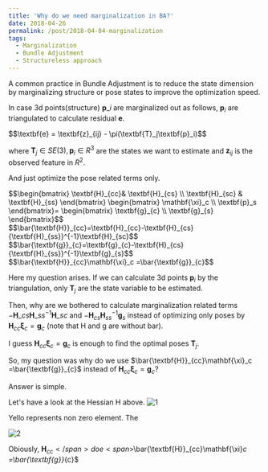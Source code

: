 ```yaml
---
title: 'Why do we need marginalization in BA?'
date: 2018-04-26
permalink: /post/2018-04-04-marginalization
tags:
  - Marginalization
  - Bundle Adjustment
  - Structureless approach 
---
```


A common practice in Bundle Adjustment is to reduce the state dimension by marginalizing structure or pose states to improve the optimization speed.



In case 3d points(structure) <span>$\textbf{p}\_i$</span> are marginalized out as follows, <span>$\textbf{p}_i$</span> are triangulated to calculate residual $\textbf{e}$.

<div>$$\textbf{e} = \textbf{z}_{ij} - \pi(\textbf{T}_j\textbf{p}_i)$$</div>

where <span>$\textbf{T}_j\in SE(3), \textbf{p}_i\in R^3$</span> are the states we want to estimate and <span>$\textbf{z}_{ij}$</span> is the observed feature in $R^2$.

And just optimize the pose related terms only.

<div>$$\begin{bmatrix}
 \textbf{H}_{cc}& \textbf{H}_{cs} \\ 
\textbf{H}_{sc} & \textbf{H}_{ss} 
\end{bmatrix}
\begin{bmatrix}
 \mathbf{\xi}_c \\ 
\textbf{p}_s 
\end{bmatrix}=
\begin{bmatrix}
 \textbf{g}_{c} \\ 
\textbf{g}_{s}  
\end{bmatrix}$$</div>



<div>$$\bar{\textbf{H}}_{cc}=\textbf{H}_{cc}-\textbf{H}_{cs}{\textbf{H}_{ss}}^{-1}\textbf{H}_{sc}$$</div>

<div>$$\bar{\textbf{g}}_{c}=\textbf{g}_{c}-\textbf{H}_{cs}{\textbf{H}_{ss}}^{-1}\textbf{g}_{s}$$</div>

<div>$$\bar{\textbf{H}}_{cc}\mathbf{\xi}_c =\bar{\textbf{g}}_{c}$$</div>

Here my question arises. If we can calculate 3d points <span>$\textbf{p}_i$ by the triangulation, only $\textbf{T}_j$</span> are the state variable to be estimated. 

Then, why are we bothered to calculate marginalization related terms <span>$-\textbf{H}\_{cs}{\textbf{H}\_{ss}}^{-1}\textbf{H}\_{sc}$</span> and <span>$-\textbf{H}_{cs}{\textbf{H}_{ss}}^{-1}\textbf{g}_{s}$</span> instead of optimizing only poses by <span>${\textbf{H}}_{cc}\mathbf{\xi}_c ={\textbf{g}}_{c}$</span> (note that H and g are without bar).

I guess  <span>${\textbf{H}}_{cc}\mathbf{\xi}_c ={\textbf{g}}_{c}$</span> is enough to find the optimal poses <span>$\textbf{T}_j$</span>.

So, my question was why do we use <span>$\bar{\textbf{H}}_{cc}\mathbf{\xi}_c =\bar{\textbf{g}}_{c}$</span> instead of <span>${\textbf{H}}_{cc}\mathbf{\xi}_c ={\textbf{g}}_{c}$</span>?

Answer is simple. 

Let's have a look at the Hessian H above.
![1](http://copark86.github.io/images/Hessian.jpg)

Yello represents non zero element. The 

![2](http://copark86.github.io/images/Marginalization.jpg)

Obiously, <span>${\textbf{H}}_{cc}</span> doe <span>$\bar{\textbf{H}}_{cc}\mathbf{\xi}_c =\bar{\textbf{g}}_{c}$</span> 



